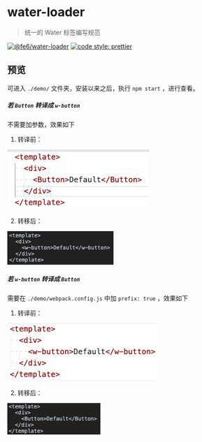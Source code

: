 # water-loader
> 统一的 Water 标签编写规范

[![@fe6/water-loader](https://img.shields.io/npm/v/@fe6/water-loader.svg?style=flat-square)](https://www.npmjs.org/package/@fe6/water-loader)
[![code style: prettier](https://img.shields.io/badge/code_style-prettier-ff69b4.svg)](https://github.com/prettier/prettier)

## 预览

可进入 `./demo/` 文件夹，安装以来之后，执行 `npm start` ，进行查看。

##### 若 `Button` 转译成 `w-button`

不需要加参数，效果如下

1. 转译前：

![Button](./img/loader1.png)

2. 转移后：

![w-button](./img/loader3.png)

##### 若 `w-button` 转译成 `Button`

需要在 `./demo/webpack.config.js` 中加 `prefix: true` ，效果如下

1. 转译前：

![Button](./img/loader2.png)

2. 转移后：

![w-button](./img/loader4.png)


